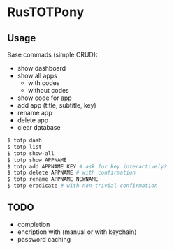 # RusTOTPony

## Usage

Base commads (simple CRUD):

- show dashboard
- show all apps
  - with codes
  - without codes
- show code for app
- add app (title, subtitle, key)
- rename app
- delete app
- clear database

```sh
$ totp dash
$ totp list
$ totp show-all
$ totp show APPNAME
$ totp add APPNAME KEY # ask for key interactively?
$ totp delete APPNAME # with confirmation
$ totp rename APPNAME NEWNAME
$ totp eradicate # with non-trivial confirmation
```

## TODO

- completion
- encription with (manual or with keychain)
- password caching